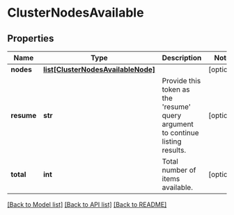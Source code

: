 # ClusterNodesAvailable

## Properties
Name | Type | Description | Notes
------------ | ------------- | ------------- | -------------
**nodes** | [**list[ClusterNodesAvailableNode]**](ClusterNodesAvailableNode.md) |  | [optional] 
**resume** | **str** | Provide this token as the &#39;resume&#39; query argument to continue listing results. | [optional] 
**total** | **int** | Total number of items available. | [optional] 

[[Back to Model list]](../README.md#documentation-for-models) [[Back to API list]](../README.md#documentation-for-api-endpoints) [[Back to README]](../README.md)


